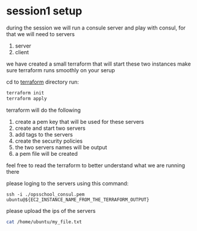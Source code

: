 # session1 setup
during the session we will run a consule server and play with consul, for that we will need to servers 
1. server
2. client

we have created a small terraform that will start these two instances
make sure terraform runs smoothly on your serup

cd to [terraform](terraform) directory
run:
``` bash
terraform init
terraform apply
````

terraform will do the following
1. create a pem key that will be used for these servers
2. create and start two servers
3. add tags to the servers
4. create the security policies
5. the two servers names will be output
6. a pem file will be created

feel free to read the terraform to better understand what we are running there


please loging to the servers using this command:
```
ssh -i ./opsschool_consul.pem ubuntu@${EC2_INSTANCE_NAME_FROM_THE_TERRAFORM_OUTPUT}
```

please upload the ips of the servers
```bash 
cat /home/ubuntu/my_file.txt
```

